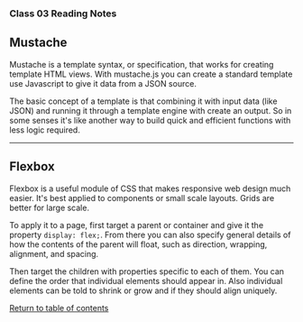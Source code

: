 ### Class 03 Reading Notes

## Mustache

Mustache is a template syntax, or specification, that works for creating template HTML views. With mustache.js you can create a standard template use Javascript to give it data from a JSON source.

The basic concept of a template is that combining it with input data (like JSON) and running it through a template engine with create an output. So in some senses it's like another way to build quick and efficient functions with less logic required.

---

## Flexbox

Flexbox is a useful module of CSS that makes responsive web design much easier. It's best applied to components or small scale layouts. Grids are better for large scale.

To apply it to a page, first target a parent or container and give it the property `display: flex;`. From there you can also specify general details of how the contents of the parent will float, such as direction, wrapping, alignment, and spacing.

Then target the children with properties specific to each of them. You can define the order that individual elements should appear in. Also individual elements can be told to shrink or grow and if they should align uniquely.

[Return to table of contents](../README.md)
